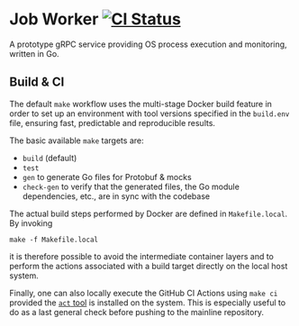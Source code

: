 Job Worker [![CI Status](https://github.com/andrejtokarcik/jobworker/workflows/CI/badge.svg)](https://github.com/andrejtokarcik/jobworker/actions)
==========

A prototype gRPC service providing OS process execution and monitoring,
written in Go.

Build & CI
----------

The default `make` workflow uses the multi-stage Docker build feature in order
to set up an environment with tool versions specified in the `build.env` file,
ensuring fast, predictable and reproducible results.

The basic available `make` targets are:

  - `build` (default)
  - `test`
  - `gen` to generate Go files for Protobuf & mocks
  - `check-gen` to verify that the generated files, the Go module
    dependencies, etc., are in sync with the codebase

The actual build steps performed by Docker are defined in `Makefile.local`.
By invoking

    make -f Makefile.local

it is therefore possible to avoid the intermediate container layers and to
perform the actions associated with a build target directly on the local host
system.

Finally, one can also locally execute the GitHub CI Actions using `make ci`
provided the [`act` tool](https://github.com/nektos/act) is installed on the
system.  This is especially useful to do as a last general check before pushing
to the mainline repository.
